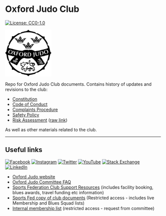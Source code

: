 # Oxford Judo Club

<p align="center">

[![License: CC0-1.0](https://img.shields.io/badge/License-CC0_1.0-lightgrey.svg)](<http://creativecommons.org/publicdomain/zero/1.0/>)

<img src=".assets/img/oxford_judo_logo_400x400.png" width="150"/>

</p>

Repo for Oxford Judo Club documents. Contains history of updates and revisions to the club:

- [Constitution](/docs/Sports%20Club%20Constitution%20-%20Template.md)
- [Code of Conduct](/docs/Sports%20Club%20Code%20of%20Conduct%20-%20Template.md)
- [Complaints Procedure](/docs/Sports%20Club%20Complaints%20Procedure%20-%20Template.md)
- [Safety Policy](Sports%20Club%20Safety%20Policy%20-%20Template.md)
- [Risk Assessment](/docs/OUJC%20Risk%20Assessment%202022.pdf) ([raw link](https://docs.google.com/spreadsheets/d/1KlHygRLSfW8raIrFxAiWrRzbJLLxUsDVDe983592kdY/edit?usp=sharing))

As well as other materials related to the club.

---

## Useful links

<p align="center">

[![Facebook](https://img.shields.io/badge/-%231877F2.svg?logo=Facebook&logoColor=white)](https://www.facebook.com/groups/oxfordjudo/) [![Instagram](https://img.shields.io/badge/-%23E4405F.svg?logo=Instagram&logoColor=white)](https://www.instagram.com/oxfordjudo/) [![Twitter](https://img.shields.io/badge/-%231DA1F2.svg?logo=Twitter&logoColor=white)](https://twitter.com/oxfordjudo) [![YouTube](https://img.shields.io/badge/-%23FF0000.svg?logo=YouTube&logoColor=white)](https://www.youtube.com/channel/UCshE6bR3LfpkElqKC1vLfjw) [![Stack Exchange](https://img.shields.io/badge/-%23ffffff.svg?logo=StackExchange&logoColor=white)](https://stackoverflowteams.com/c/oxford-judo) [![LinkedIn](https://img.shields.io/badge/-0077B5?logo=linkedin&logoColor=white)](https://www.linkedin.com/company/11920546)

</p>

- [Oxford Judo website](https://oxfordjudo.com/)
- [Oxford Judo Committee FAQ](https://stackoverflowteams.com/c/oxford-judo)
- [Sports Federation Club Support Resources](https://unioxfordnexus.sharepoint.com/sites/SPRT-ClubSupportResources)  (includes facility booking, blues awards, travel funding etc information)
- [Sports Fed copy of club documents](https://unioxfordnexus.sharepoint.com/:f:/s/SPRT-SportsFederation-SharedFiles/EpRoWK_O5LZMqn96dvMMzBABlGwTvIw_D8EifxiFs_r7Nw) (Restricted access - includes live Membership and Blues Squad lists)
- [Internal membership list](https://docs.google.com/spreadsheets/d/1zHhE8teSSOcjd7vhoT_GisbHMSZPNioaR2BaKfv5Mdk/edit?usp=sharing) (restricted access - request from committee)
